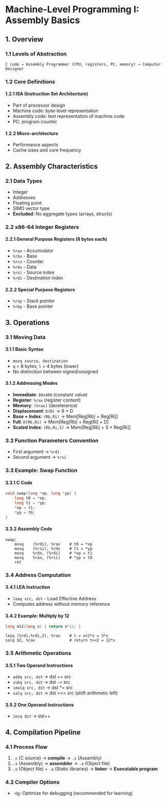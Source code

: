 # Machine-Level Programming I: Assembly Basics
## 1. Overview
### 1.1 Levels of Abstraction
```
C code → Assembly Programmer (CPU, registers, PC, memory) → Computer Designer
```
### 1.2 Core Definitions
#### 1.2.1 ISA (Instruction Set Architecture)
- Part of processor design
- Machine code: byte-level representation
- Assembly code: text representation of machine code
- PC: program counter
#### 1.2.2 Micro-architecture
- Performance aspects
- Cache sizes and core frequency
## 2. Assembly Characteristics
### 2.1 Data Types
- Integer
- Addresses
- Floating point
- SIMD vector type
- **Excluded**: No aggregate types (arrays, structs)
### 2.2 x86-64 Integer Registers
#### 2.2.1 General Purpose Registers (8 bytes each)
- `%rax` - Accumulator
- `%rbx` - Base
- `%rcx` - Counter
- `%rdx` - Data
- `%rsi` - Source index
- `%rdi` - Destination index
#### 2.2.2 Special Purpose Registers
- `%rsp` - Stack pointer
- `%rbp` - Base pointer
## 3. Operations
### 3.1 Moving Data
#### 3.1.1 Basic Syntax
- `movq source, destination`
- `q` = 8 bytes, `l` = 4 bytes (lower)
- No distinction between signed/unsigned
#### 3.1.2 Addressing Modes
- **Immediate**: `$0x400` (constant value)
- **Register**: `%rax` (register content)
- **Memory**: `(%rax)` (dereference)
- **Displacement**: `D(R)` → R + D
- **Base + Index**: `(Rb,Ri)` → Mem[Reg[Rb] + Reg[Ri]]
- **Full**: `D(Rb,Ri)` → Mem[Reg[Rb] + Reg[Ri] + D]
- **Scaled Index**: `(Rb,Ri,S)` → Mem[Reg[Rb] + S * Reg[Ri]]
### 3.2 Function Parameters Convention
- First argument → `%rdi`
- Second argument → `%rsi`
### 3.3 Example: Swap Function
#### 3.3.1 C Code
```c
void swap(long *xp, long *yp) {
    long t0 = *xp;
    long t1 = *yp;
    *xp = t1;
    *yp = t0;
}
```
#### 3.3.2 Assembly Code
```assembly
swap:
    movq    (%rdi), %rax    # t0 = *xp
    movq    (%rsi), %rdx    # t1 = *yp
    movq    %rdx, (%rdi)    # *xp = t1
    movq    %rax, (%rsi)    # *yp = t0
    ret
```

### 3.4 Address Computation
#### 3.4.1 LEA Instruction
- `leaq src, dst` - Load Effective Address
- Computes address without memory reference
#### 3.4.2 Example: Multiply by 12
```c
long m12(long x) { return x*12; }
```
```assembly
leaq (%rdi,%rdi,2), %rax    # t = x+2*x = 3*x
salq $2, %rax               # return t<<2 = 12*x
```
### 3.5 Arithmetic Operations
#### 3.5.1 Two Operand Instructions
- `addq src, dst` → dst += src
- `subq src, dst` → dst -= src
- `imulq src, dst` → dst *= src
- `salq src, dst` → dst <<= src (shift arithmetic left)
#### 3.5.2 One Operand Instructions
- `incq dst` → dst++

## 4. Compilation Pipeline
### 4.1 Process Flow
1. `.c` (C source) → **compile** → `.s` (Assembly)
2. `.s` (Assembly) → **assembler** → `.o` (Object file)
3. `.o` (Object file) + `.a` (Static libraries) → **linker** → **Executable program**
### 4.2 Compiler Options
- `-Og`: Optimize for debugging (recommended for learning)
